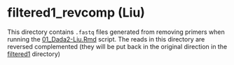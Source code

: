 # filtered1_revcomp (Liu)

This directory contains `.fastq` files generated from removing primers when running the [01_Dada2-Liu.Rmd](../../../../scripts/analysis-individual/Liu-2020/01_Dada2-Liu.Rmd) script. The reads in this directory are reversed complemented (they will be put back in the original direction in the [filtered1](../filtered1/) directory)